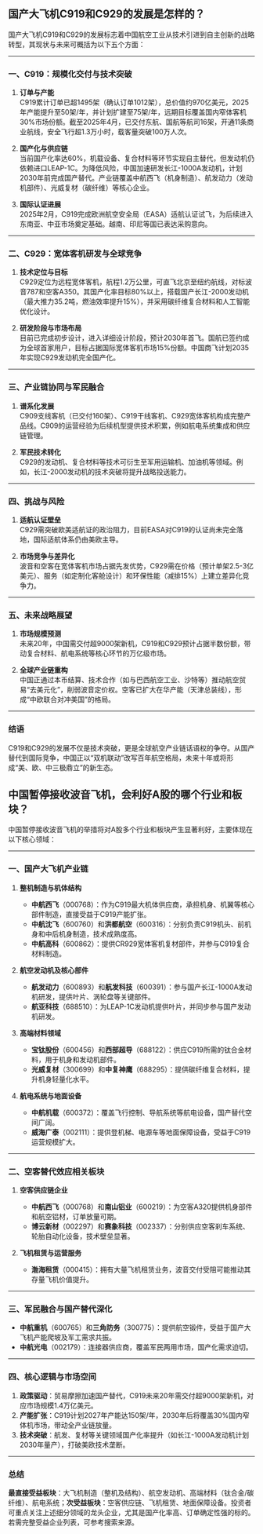 ## 国产大飞机C919和C929的发展是怎样的？
国产大飞机C919和C929的发展标志着中国航空工业从技术引进到自主创新的战略转型，其现状与未来可概括为以下五个方面：

---

### 一、C919：规模化交付与技术突破
1. **订单与产能**  
   C919累计订单已超1495架（确认订单1012架），总价值约970亿美元，2025年产能提升至50架/年，并计划扩建至75架/年，远期目标覆盖国内窄体客机30%市场份额。截至2025年4月，已交付东航、国航等航司16架，开通11条商业航线，安全飞行超1.3万小时，载客量突破100万人次。

2. **国产化与供应链**  
   当前国产化率达60%，机载设备、复合材料等环节实现自主替代，但发动机仍依赖进口LEAP-1C。为降低风险，中国加速研发长江-1000A发动机，计划2030年前完成国产替代。产业链覆盖中航西飞（机身制造）、航发动力（发动机部件）、光威复材（碳纤维）等核心企业。

3. **国际认证进展**  
   2025年2月，C919完成欧洲航空安全局（EASA）适航认证试飞，为后续进入东南亚、中亚市场奠定基础。越南、印尼等国已表达采购意向。

---

### 二、C929：宽体客机研发与全球竞争
1. **技术定位与目标**  
   C929定位为远程宽体客机，航程1.2万公里，可直飞北京至纽约航线，对标波音787和空客A350。其国产化率目标80%以上，搭载国产长江-2000发动机（最大推力35.2吨，燃油效率提升15%），并采用碳纤维复合材料和人工智能优化设计。

2. **研发阶段与市场布局**  
   目前已完成初步设计，进入详细设计阶段，预计2030年首飞。国航已签约成为全球首家用户，目标占据国际宽体客机市场15%份额。中国商飞计划2035年实现C929发动机完全国产化。

---

### 三、产业链协同与军民融合
1. **谱系化发展**  
   C909支线客机（已交付160架）、C919干线客机、C929宽体客机构成完整产品线。C909的运营经验为后续机型提供技术积累，例如航电系统集成和供应链管理。

2. **军民技术转化**  
   C929的发动机、复合材料等技术可衍生至军用运输机、加油机等领域。例如，长江-2000发动机的技术突破将提升战略投送能力。

---

### 四、挑战与风险
1. **适航认证壁垒**  
   C929需突破欧美适航证的政治阻力，目前EASA对C919的认证尚未完全落地，国际适航体系仍由美欧主导。

2. **市场竞争与差异化**  
   波音和空客在宽体客机市场占据先发优势，C929需在价格（预计单架2.5-3亿美元）、服务（如定制化客舱设计）和环保性能（减排15%）上建立差异化竞争力。

---

### 五、未来战略展望
1. **市场规模预测**  
   未来20年，中国需交付超9000架新机，C919和C929预计占据半数份额，带动复合材料、航电系统等核心环节的万亿级市场。

2. **全球产业链重构**  
   中国正通过本币结算、技术合作（如与巴西航空工业、沙特等）推动航空贸易“去美元化”，削弱波音定价权。空客已扩大在华产能（天津总装线），形成“中欧联合对冲美国”的格局。

---

### 结语
C919和C929的发展不仅是技术突破，更是全球航空产业链话语权的争夺。从国产替代到国际竞争，中国正以“双机联动”改写百年航空格局，未来十年或将形成“美、欧、中三极鼎立”的新生态。

## 中国暂停接收波音飞机，会利好A股的哪个行业和板块？
中国暂停接收波音飞机的举措将对A股多个行业和板块产生显著利好，主要体现在以下核心领域：

---

### 一、**国产大飞机产业链**
1. **整机制造与机体结构**  
   - **中航西飞**（000768）：作为C919最大机体供应商，承担机身、机翼等核心部件制造，直接受益于C919产能扩张。  
   - **中航沈飞**（600760）和**洪都航空**（600316）：分别负责C919机头、前机身和中后机身制造，技术成熟度高。  
   - **中航高科**（600862）：提供CR929宽体客机复材部件，并参与C919复合材料制造。

2. **航空发动机及核心部件**  
   - **航发动力**（600893）和**航发科技**（600391）：参与国产长江-1000A发动机研发，提供叶片、涡轮盘等关键部件。  
   - **航亚科技**（688510）：为LEAP-1C发动机提供叶片，并同步参与国产发动机研发。

3. **高端材料领域**  
   - **宝钛股份**（600456）和**西部超导**（688122）：供应C919所需的钛合金材料，用于机身和发动机部件。  
   - **光威复材**（300699）和**中复神鹰**（688295）：提供碳纤维复合材料，提升机身轻量化水平。

4. **航电系统与地面设备**  
   - **中航机载**（600372）：覆盖飞行控制、导航系统等航电设备，国产替代空间广阔。  
   - **威海广泰**（002111）：提供登机梯、电源车等地面保障设备，受益于C919运营规模扩大。

---

### 二、**空客替代效应相关板块**
1. **空客供应链企业**  
   - **中航西飞**（000768）和**南山铝业**（600219）：为空客A320提供机身部件和航空铝材，订单放量可期。  
   - **博云新材**（002297）和**赛象科技**（002337）：分别供应空客刹车系统、轮胎自动化设备，技术壁垒显著。

2. **飞机租赁与运营服务**  
   - **渤海租赁**（000415）：拥有大量飞机租赁业务，波音交付受阻可能推动其存量飞机价值提升。

---

### 三、**军民融合与国产替代深化**
- **中航重机**（600765）和**三角防务**（300775）：提供航空锻件，受益于国产大飞机产能爬坡及军工需求共振。  
- **中航光电**（002179）：连接器供应商，覆盖军民两用市场，国产化需求迫切。

---

### 四、**核心逻辑与市场空间**
1. **政策驱动**：贸易摩擦加速国产替代，C919未来20年需交付超9000架新机，对应市场规模1.4万亿美元。  
2. **产能扩张**：C919计划2027年产能达150架/年，2030年后将覆盖30%国内窄体机市场，带动全产业链放量。  
3. **技术突破**：航发、复材等关键领域国产化率提升（如长江-1000A发动机计划2030年量产），打破美欧技术垄断。

---

### 总结
**最直接受益板块**：大飞机制造（整机及结构）、航空发动机、高端材料（钛合金/碳纤维）、航电系统；**次受益板块**：空客供应链、飞机租赁、地面保障设备。投资者可重点关注上述细分领域的龙头企业，尤其是国产化率高、订单确定性强的标的。若需完整受益企业列表，可参考搜索来源。
